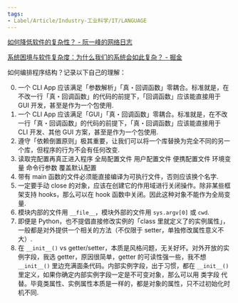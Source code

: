 ```yaml
---
tags:
- Label/Article/Industry-工业科学/IT/LANGUAGE
---
```


[如何降低软件的复杂性？ - 阮一峰的网络日志](https://www.ruanyifeng.com/blog/2018/09/complexity.html)

[系统困境与软件复杂度：为什么我们的系统会如此复杂？ - 掘金](https://juejin.cn/post/7067725791001313317)


如何编排程序结构？记录以下自己的理解：

0. 一个 CLI App 应该满足「参数解析」「真・回调函数」零耦合。标准就是，在不改一行「真・回调函数」的代码的前提下，「回调函数」应该能直接用于 GUI 开发，甚至是作为一个包使用.
1. 一个 CLI App 应该满足「GUI」「真・回调函数」零耦合。标准就是，在不改一行「真・回调函数」的代码的前提下，「真・回调函数」应该能直接用于 CLI 开发、其他 GUI 方案，甚至是作为一个包使用.
2. 遵守「依赖倒置原则」极其重要，让我们可以将一个库替换为完全不同的另一个库，但程序的行为不会有任何改变.
3. 读取完配置再真正进入程序
        全局配置文件
        用户配置文件
        便携配置文件
        环境变量
        命令行参数
        覆盖默认配置
4. 带有 main 函数的文件必须能直接编译为可执行文件，否则应该换个名字.
5. 一定要手动 close 的对象，应该在创建它的作用域进行关闭操作。除非某些框架支持 hooks，那么可以在 hook 函数中关闭。因此这种对象不能作为全局变量.
6. 模块内部的文件用 `__file__`，模块外部的文件用 `sys.argv[0]` 或 `cwd`.
7. 即便是 Python，也不提倡直接修改实例的「class 里就定义了的实例属性」，一般都是对外提供一个相关的方法（不仅限于 setter，单独修改属性意义不大）.
8. 在 `__init__()` vs getter/setter，本质是风格问题，无关好坏。对外开放的实例字段，我选 getter，原因很简单，getter 的可读性强一些，我不想 `__init__()` 里边充满面条代码。内部实例字段，出于习惯，都在 `__init__()` 里定义，如果你确定内部实例字段一定是不可变对象，那么可以用 类字段 代替。毕竟类属性、实例属性本质是一样的，都是对象的属性，只不过初始化时机不同.